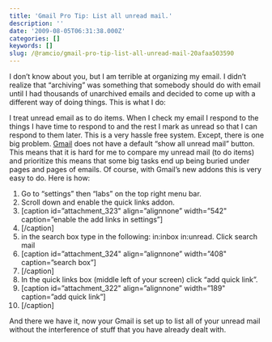 ```yaml
---
title: 'Gmail Pro Tip: List all unread mail.'
description: ''
date: '2009-08-05T06:31:38.000Z'
categories: []
keywords: []
slug: /@ramcio/gmail-pro-tip-list-all-unread-mail-20afaa503590
---
```


I don’t know about you, but I am terrible at organizing my email. I didn’t realize that “archiving” was something that somebody should do with email until I had thousands of unarchived emails and decided to come up with a different way of doing things. This is what I do:

I treat unread email as to do items. When I check my email I respond to the things I have time to respond to and the rest I mark as unread so that I can respond to them later. This is a very hassle free system. Except, there is one big problem. [Gmail](http://gmail.com "Gmail") does not have a default “show all unread mail” button. This means that it is hard for me to compare my unread mail (to do items) and prioritize this means that some big tasks end up being buried under pages and pages of emails. Of course, with Gmail’s new addons this is very easy to do. Here is how:

1.  Go to “settings” then “labs” on the top right menu bar.
2.  Scroll down and enable the quick links addon.
3.  \[caption id=”attachment\_323" align=”alignnone” width=”542" caption=”enable the add links in settings”\]
4.  \[/caption\]
5.  in the search box type in the following: in:inbox in:unread. Click search mail
6.  \[caption id=”attachment\_324" align=”alignnone” width=”408" caption=”search box”\]
7.  \[/caption\]
8.  In the quick links box (middle left of your screen) click “add quick link”.
9.  \[caption id=”attachment\_322" align=”alignnone” width=”189" caption=”add quick link”\]
10.  \[/caption\]

And there we have it, now your Gmail is set up to list all of your unread mail without the interference of stuff that you have already dealt with.